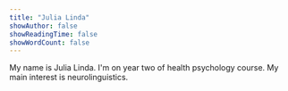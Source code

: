 ```yaml
---
title: "Julia Linda"
showAuthor: false
showReadingTime: false
showWordCount: false
---
```


My name is Julia Linda. I'm on year two of health psychology course. My main interest is neurolinguistics.